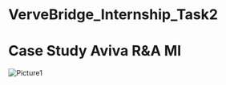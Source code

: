 # VerveBridge_Internship_Task2

# Case Study Aviva R&A MI

![Picture1](https://github.com/user-attachments/assets/694ac7e9-8c5f-4262-8de1-7d8bd9300e4f)




